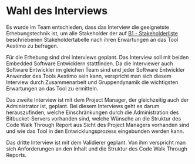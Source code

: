 # Wahl des Interviews
 

Es wurde im Team entschieden, dass das Interview die geeignetste Erhebungstechnik ist, um alle Stakeholder der auf [B1 - Stakeholderliste](https://dev.azure.com/michaelbos0816/Aestimo/_wiki?pageId=15&friendlyName=B1-Stakeholder-Liste#) beschriebenen Stakeholdertabelle nach ihren Erwartungen an das Tool Aestimo zu befragen.

Für die Erhebung sind drei Interviews geplant. 
Das Interview soll mit beiden Embedded Software Entwicklern stattfinden. Da die Interviewer auch Software Entwickler im gleichen Team sind und jeder Software Entwickler Anwender des Tools Aestimo sein kann, verspricht man sich diesem Interview durch Zusammenarbeit und Gruppendynamik die wichtigsten Erwartungen an das Tool zu ermitteln.

Das zweite Interview ist mit dem Project Manager, der gleichzeitig auch der Administrator ist, geplant. Bei diesem Interviews geht es darum herauszufinden, welche Einschränkungen durch die Administration des Bitbucket-Servers vorhanden sind, welche Wünsche an die Struktur des Code Walk Through Report aus Sicht des Project Managers vorhanden sind und wie das Tool in den Entwicklungsprozess eingebunden werden kann. 

Das dritte Interview ist mit dem Validierer geplant. Von ihm verspricht man sich Anforderungen an den Inhalt und die Struktur des Code Walk Through Reports. 

